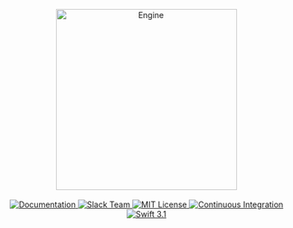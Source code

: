<p align="center">
    <img src="https://cloud.githubusercontent.com/assets/1977704/25427689/a1e18250-2a73-11e7-86d5-49c71a616e77.png" width="320" alt="Engine">
    <br>
    <br>
    <a href="https://docs.vapor.codes/2.0/engine/package/">
        <img src="http://img.shields.io/badge/read_the-docs-92A8D1.svg" alt="Documentation">
    </a>
    <a href="http://vapor.team">
        <img src="http://vapor.team/badge.svg" alt="Slack Team">
    </a>
    <a href="LICENSE">
        <img src="http://img.shields.io/badge/license-MIT-brightgreen.svg" alt="MIT License">
    </a>
    <a href="https://circleci.com/gh/vapor/engine">
        <img src="https://circleci.com/gh/vapor/engine.svg?style=shield" alt="Continuous Integration">
    </a>
    <a href="https://swift.org">
        <img src="http://img.shields.io/badge/swift-3.1-brightgreen.svg" alt="Swift 3.1">
    </a>
</p>
